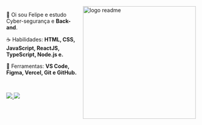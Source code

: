 <img src="https://avatars.githubusercontent.com/u/31746234?s=280&v=4" min-width="300px" max-width="300px" width="300px" align="right" alt="logo readme">

<p align="left"> 
 🖖 Oi sou Felipe e estudo Cyber-segurança</strong> e <strong>Back-and</strong>.
</p>

<p align="left">
 ☕ Habilidades: <strong>HTML, CSS, JavaScript, ReactJS, TypeScript, Node.js e.</strong>
</p>

<p align="left">
  💼 Ferramentas: <strong>VS Code, Figma, Vercel, Git e GitHub.</strong>
</p>


<br>

<p align="left">
  <a href="https://www.instagram.com/404felipe/" alt="Instagram">
    <img src="https://img.shields.io/badge/-Instagram-9fef00?style=for-the-badge&logo=Instagram&logoColor=000000&link=https://www.instagram.com/404felipe"/>
  </a>
  
  <a href="https://www.linkedin.com/in/404felipe" alt="Linkedin">
    <img src="https://img.shields.io/badge/-Linkedin-9fef00?style=for-the-badge&logo=Linkedin&logoColor=000000&link=https://www.linkedin.com/in/404felipe"/>
  </a>
